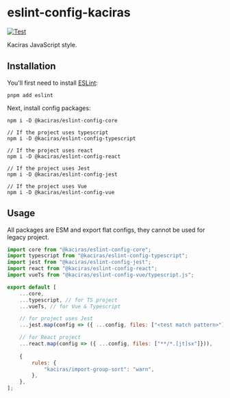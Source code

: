 # eslint-config-kaciras

[![Test](https://github.com/Kaciras/eslint-config-kaciras/actions/workflows/test.yml/badge.svg)](https://github.com/Kaciras/eslint-config-kaciras/actions/workflows/test.yml)

Kaciras JavaScript style.

## Installation

You'll first need to install [ESLint](http://eslint.org):

```
pnpm add eslint
```

Next, install config packages:

```
npm i -D @kaciras/eslint-config-core

// If the project uses typescript
npm i -D @kaciras/eslint-config-typescript

// If the project uses react
npm i -D @kaciras/eslint-config-react

// If the project uses Jest
npm i -D @kaciras/eslint-config-jest

// If the project uses Vue
npm i -D @kaciras/eslint-config-vue
```

## Usage

All packages are ESM and export flat configs, they cannot be used for legacy project.

```javascript
import core from "@kaciras/eslint-config-core";
import typescript from "@kaciras/eslint-config-typescript";
import jest from "@kaciras/eslint-config-jest";
import react from "@kaciras/eslint-config-react";
import vueTs from "@kaciras/eslint-config-vue/typescript.js";

export default [
    ...core,
    ...typescript, // for TS project
    ...vueTs, // for Vue & Typescript

    // for project uses Jest
    ...jest.map(config => ({ ...config, files: ["<test match pattern>"]})),

    // for React project
    ...react.map(config => ({ ...config, files: ["**/*.[jt]sx"]})),
    
    {
        rules: {
            "kaciras/import-group-sort": "warn",
        },
    },
];
```
